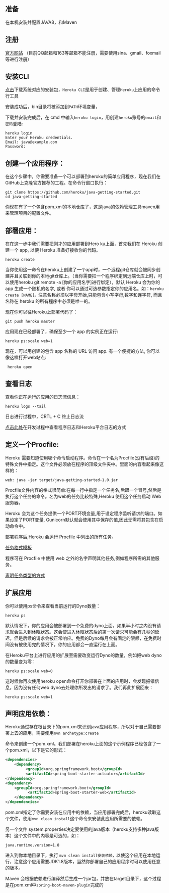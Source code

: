 ## 准备

在本机安装并配置JAVA8，和Maven

## 注册

[官方网站](https://signup.heroku.com/login) （目前QQ邮箱和163等邮箱不能注册，需要使用sina、gmail、foxmail等进行注册）

## 安装CLI

[点击](https://devcenter.heroku.com/articles/getting-started-with-java#set-up)下载系统对应的安装包，`Heroku CLI`是用于创建、管理`Heroku`上应用的命令行工具

安装成功后，bin目录将被添加到`PATH`环境变量，

下载并安装完成后，在 cmd 中输入`heroku login`，用创建`heroku`账号的`email`和`密码`登陆:

```
heroku login
Enter your Heroku credentials.
Email: java@example.com
Password:
```

## 创建一个应用程序：

在这个步骤中，你需要准备一个可以部署到heroku的简单应用程序，现在我们在GitHub上克隆官方推荐的工程。在命令行窗口执行：

```
git clone https://github.com/heroku/java-getting-started.git 
cd java-getting-started
```

你现在有了一个包含pom.xml的本地仓库了，这是java的依赖管理工具maven用来管理项目的配置文件。

## 部署应用：

在在这一步中我们需要把刚才的应用部署到Hero ku上面，首先我们在 Heroku 创建一个 app, 以便 Heroku 准备好接收你的代码。

```shell
heroku create
```

当你使用这一命令在heroku上创建了一个app时，一个远程git仓库就会被同步创建并且关联到你的本地git仓库上。（当你需要把一个程序绑定到远端仓库上时，可以使用heroku git:remote -a \[你的应用名字\]进行绑定），默认 Heroku 会为你的 app 生成一个随机的名字, 或者 你可以通过可选参数指定你的应用名。如：`heroku create [NAME]。`注意名称必须以字母开始,只能包含小写字母,数字和连字符, 而且名称在 heroku 的所有程序中必须是唯一的。

现在你可以往Heroku上部署代码了：

```shell
git push heroku master
```

应用现在已经部署了，确保至少一个 app 的实例正在运行:
```shell
heroku ps:scale web=1
```

现在，可以用创建的包含 app 名称的 URL 访问 app. 有一个便捷的方法, 你可以像这样打开web站点:

```
 heroku open
```

## 查看日志

查看你正在运行的应用的日志流信息：

```shell
heroku logs --tail
```

日志进行过程中，CRTL + C 终止日志流

[点击此处](https://github.com/eskimo220/utadahikaru/wiki/【Log】Heroku平台上实现日志的输出20170901)在开发过程中查看程序日志和Heroku平台日志的方式

## 定义一个Procfile:

Heroku 需要知道使用哪个命令启动程序。命令在一个名为Procfile\(没有后缀\)的特殊文件中指定。这个文件必须放在程序的顶级文件夹中。里面的内容看起来像这样的：

`web: java -jar target/java-getting-started-1.0.jar`

Procfile文件内容的格式很简单:在每一行中指定一个任务名,后跟一个冒号,然后是执行这个任务的命令。名为web的任务比较特殊,Heroku 使用这个任务启动 Web 服务器。

Heroku 会为这个任务提供一个PORT环境变量,用于设定程序监听请求的端口。如果设定了PORT变量, Gunicorn默认就会使用其中保存的值,因此无需将其包含在启动命令中。

部署程序后,Heroku 会运行 Procfile 中列出的所有任务。

[任务格式模板](https://devcenter.heroku.com/articles/procfile#process-types-as-templates)

程序可在 Procfile 中使用 web 之外的名字声明其他任务,例如程序所需的其他服务。

[声明任务类型的方式](https://devcenter.heroku.com/articles/procfile#declaring-process-types)

## 扩展应用

你可以使用ps命令来查看当前运行的Dyno数量：

```
heroku ps
```

默认情况下，你的应用会被部署到一个免费的dyno上面，如果半小时之内没有请求就会进入到休眠状态。这会使进入休眠状态后的第一次请求可能会有几秒的延迟，但是后续的请求会被正常响应。免费的Dyno每月会有固定的限额，在免费时间没有被使用完的情况下，你的应用都会一直运行在上面。

在Heroku平台上进行应用的扩展至需要改变运行Dyno的数量，例如把web dyno的数量变为零：

```
heroku ps:scale web=0
```

这时候你再次使用heroku open命令打开你部署在上面的应用时，会发现报错信息，因为没有任何web dyno去处理你所发出的请求了。我们再此扩展回来：

```
heroku ps:scale web=1
```

## 声明应用依赖：

Heroku通过存在根目录下的pom.xml来识别java应用程序，所以对于自己需要部署上去的应用，需要使用`mvn archetype:create`

命令来创建一个pom.xml。我们部署在heroku上面的这个示例程序已经包含了一个pom.xml，以下是它的形式：

 ```xml
 <dependencies>
     <dependency>
          <groupId>org.springframework.boot</groupId>
          <artifactId>spring-boot-starter-actuator</artifactId>
 </dependency>
 <dependency>
     <groupId>org.springframework.boot</groupId>
           <artifactId>spring-boot-starter-web</artifactId>
     </dependency>
</dependencies>
```

pom.xml指定了你需要安装在应用中的依赖，当应用部署完成后，heroku读取这个文件，使用`mvn clean install`这个命令来安装此应用所需要的依赖。

另一个文件 system.properties决定要使用的java版本（heroku支持多种java版本）这个文件中的内容是可选的，如：

`java.runtime.version=1.8`

进入到你本地目录下，执行 `mvn clean install安装依赖，`以使这个应用在本地运行，注意这个应用需要JDK1.8版本，当然你部署自己的应用程序时可以使用任意的版本。

Maven 会根据依赖进行编译然后生成一个jar包，并放在target目录下，这个过程是在pom.xml中`spring-boot-maven-plugin`完成的

